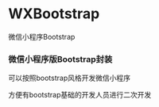 # WXBootstrap
微信小程序Bootstrap

### 微信小程序版Bootstrap封装
可以按照bootstrap风格开发微信小程序

方便有bootstrap基础的开发人员进行二次开发
